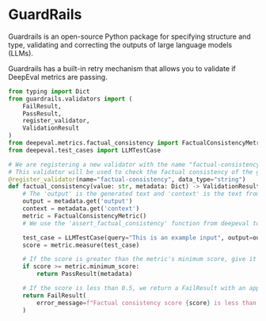 # GuardRails

Guardrails is an open-source Python package for specifying structure and type, validating and correcting the outputs of large language models (LLMs).

Guardrails has a built-in retry mechanism that allows you to validate if DeepEval metrics are passing.

```python
from typing import Dict
from guardrails.validators import (
    FailResult,
    PassResult,
    register_validator,
    ValidationResult
)
from deepeval.metrics.factual_consistency import FactualConsistencyMetric
from deepeval.test_cases import LLMTestCase

# We are registering a new validator with the name "factual-consistency".
# This validator will be used to check the factual consistency of the generated text.
@register_validator(name="factual-consistency", data_type="string")
def factual_consistency(value: str, metadata: Dict) -> ValidationResult:
    # The 'output' is the generated text and 'context' is the text from which the LLM is supposed to reason and derive conclusions from.
    output = metadata.get('output')
    context = metadata.get('context')
    metric = FactualConsistencyMetric()
    # We use the 'assert_factual_consistency' function from deepeval to get the factual consistency score.

    test_case = LLMTestCase(query="This is an example input", output=output, context=context)
    score = metric.measure(test_case)

    # If the score is greater than the metric's minimum score, give it a PassResult
    if score >= metric.minimum_score:
        return PassResult(metadata)

    # If the score is less than 0.5, we return a FailResult with an appropriate error message.
    return FailResult(
        error_message=f"Factual consistency score {score} is less than {metric.minimum_score}."
    )

```
